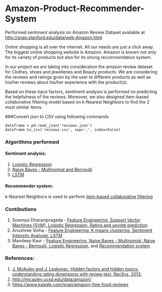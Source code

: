 # Amazon-Product-Recommender-System
Performed sentiment analysis on Amazon Review Dataset available at http://snap.stanford.edu/data/web-Amazon.html

Online shopping is all over the internet. All our needs are just a click away. The biggest online shopping website is Amazon. Amazon is known not only for its variety of products but also for its strong recommendation system.     

In our project we are taking into consideration the amazon review dataset for Clothes, shoes and jewelleries and Beauty products. We are considering the reviews and ratings given by the user to different products as well as his/her reviews about his/her experience with the product(s).     

Based on these input factors, sentiment analysis is performed on predicting the helpfulness of the reviews. 
Moreover, we also designed item-based collaborative filtering model based on k-Nearest Neighbors to find the 2 most similar items.     

###Convert json to CSV using following commands
```
dataframe = pd.read_json('reviews.json')
dataframe.to_csv('reviews.csv', sep=',', index=False)
```
### Algorithms performed
#### Sentiment analysis:    
1. [Logistic Regression](https://github.com/mandeep147/Amazon-Product-Recommender-System/tree/master/Logistic%20Regression%20)    
2. [Naive Bayes - Multinomial and Bernoulli](https://github.com/mandeep147/Amazon-Product-Recommender-System/tree/master/Naive%20Bayes)    
3. [LSTM](https://github.com/mandeep147/Amazon-Product-Recommender-System/tree/master/LSTM)    
    
#### Recommender system:    
k-Nearest Neighbors is used to perform [item-based collaborative filtering](https://github.com/mandeep147/Amazon-Product-Recommender-System/tree/master/Recommender%20System)    
    
### Contibutions    
1. Sowmya Dharanipragada - [Feature Engineering, Support Vector Machines (SVM), Logistic Regression, Rating and upvote prediction](https://github.com/mandeep147/Amazon-Product-Recommender-System/tree/master/Logistic%20Regression%20)    
2. Anushree Sinha - [Feature Engineering, K means clustering, Sentiment Intensity Analyzer, LSTM](https://github.com/mandeep147/Amazon-Product-Recommender-System/tree/master/LSTM)    
3. Mandeep Kaur - [Feature Engineering, Naive Bayes - Multinomial, Naive Bayes - Bernoulli, Logistic Regression](https://github.com/mandeep147/Amazon-Product-Recommender-System/tree/master/Naive%20Bayes), and [Recommendation system](https://github.com/mandeep147/Amazon-Product-Recommender-System/tree/master/Recommender%20System)
        
### References:    
1. [J. McAuley and J. Leskovec. Hidden factors and hidden topics: understanding rating dimensions with review text. RecSys, 2013.](http://i.stanford.edu/~julian/pdfs/recsys13.pdf)    
2. http://jmcauley.ucsd.edu/data/amazon/    
3. https://www.kaggle.com/snap/amazon-fine-food-reviews   
